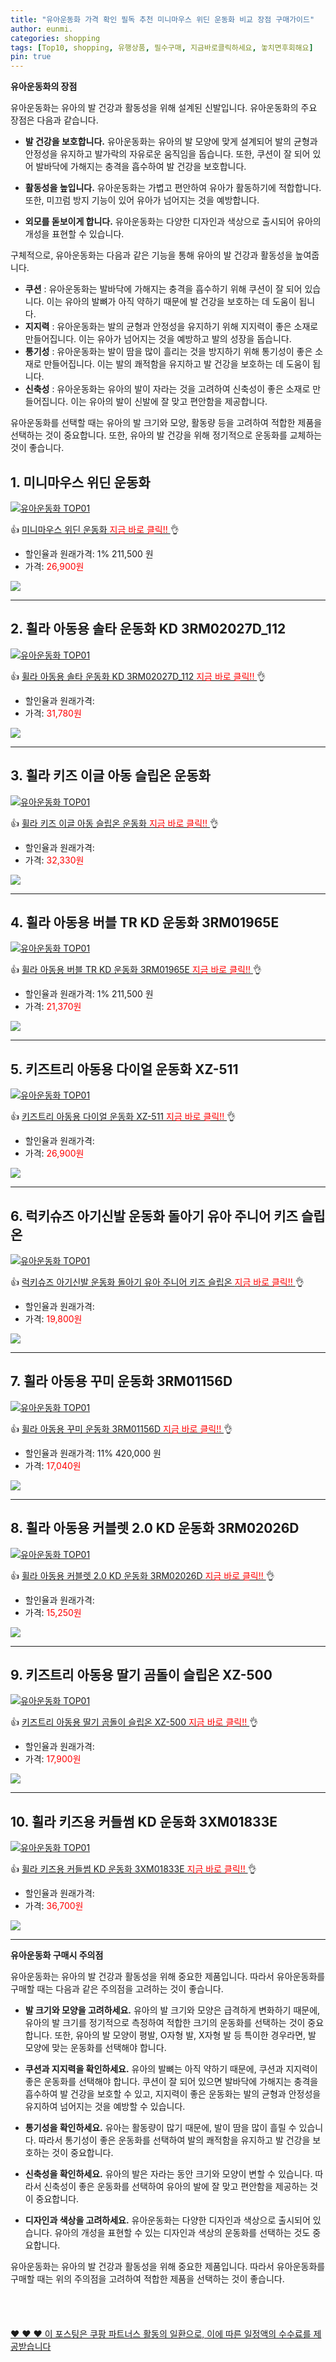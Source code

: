 ```yaml
---
title: "유아운동화 가격 확인 필독 추천 미니마우스 위딘 운동화 비교 장점 구매가이드"
author: eunmi.
categories: shopping
tags: [Top10, shopping, 유행상품, 필수구매, 지금바로클릭하세요, 놓치면후회해요]
pin: true
---
```

**유아운동화의 장점**

유아운동화는 유아의 발 건강과 활동성을 위해 설계된 신발입니다. 유아운동화의 주요 장점은 다음과 같습니다.

* **발 건강을 보호합니다.** 유아운동화는 유아의 발 모양에 맞게 설계되어 발의 균형과 안정성을 유지하고 발가락의 자유로운 움직임을 돕습니다. 또한, 쿠션이 잘 되어 있어 발바닥에 가해지는 충격을 흡수하여 발 건강을 보호합니다.

* **활동성을 높입니다.** 유아운동화는 가볍고 편안하여 유아가 활동하기에 적합합니다. 또한, 미끄럼 방지 기능이 있어 유아가 넘어지는 것을 예방합니다.

* **외모를 돋보이게 합니다.** 유아운동화는 다양한 디자인과 색상으로 출시되어 유아의 개성을 표현할 수 있습니다.

구체적으로, 유아운동화는 다음과 같은 기능을 통해 유아의 발 건강과 활동성을 높여줍니다.

* **쿠션** : 유아운동화는 발바닥에 가해지는 충격을 흡수하기 위해 쿠션이 잘 되어 있습니다. 이는 유아의 발뼈가 아직 약하기 때문에 발 건강을 보호하는 데 도움이 됩니다.
* **지지력** : 유아운동화는 발의 균형과 안정성을 유지하기 위해 지지력이 좋은 소재로 만들어집니다. 이는 유아가 넘어지는 것을 예방하고 발의 성장을 돕습니다.
* **통기성** : 유아운동화는 발이 땀을 많이 흘리는 것을 방지하기 위해 통기성이 좋은 소재로 만들어집니다. 이는 발의 쾌적함을 유지하고 발 건강을 보호하는 데 도움이 됩니다.
* **신축성** : 유아운동화는 유아의 발이 자라는 것을 고려하여 신축성이 좋은 소재로 만들어집니다. 이는 유아의 발이 신발에 잘 맞고 편안함을 제공합니다.

유아운동화를 선택할 때는 유아의 발 크기와 모양, 활동량 등을 고려하여 적합한 제품을 선택하는 것이 중요합니다. 또한, 유아의 발 건강을 위해 정기적으로 운동화를 교체하는 것이 좋습니다.

   

## 1. 미니마우스 위딘 운동화

[![유아운동화 TOP01](https://thumbnail9.coupangcdn.com/thumbnails/remote/230x230ex/image/vendor_inventory/84f7/e4b7b758a37115a3e2ba5cfcd713124f947bdf02255b581b7e77ba851546.jpg)](https://link.coupang.com/re/AFFSDP?lptag=AF3617701&subid=GithubCoopas&pageKey=6340027014&traceid=V0-153&itemId=13296622611&vendorItemId=86611734194)


👍 [미니마우스 위딘 운동화 <font color=red> 지금 바로 클릭!! </font> ](https://link.coupang.com/re/AFFSDP?lptag=AF3617701&subid=GithubCoopas&pageKey=6340027014&traceid=V0-153&itemId=13296622611&vendorItemId=86611734194) 👌 


- 할인율과 원래가격: 1%  211,500   원
- 가격: <span style='color:red'>26,900원</span>

[![](/discount_price.png)](https://link.coupang.com/re/AFFSDP?lptag=AF3617701&subid=GithubCoopas&pageKey=6340027014&traceid=V0-153&itemId=13296622611&vendorItemId=86611734194)

---


   

## 2. 휠라 아동용 솔타 운동화 KD 3RM02027D_112

[![유아운동화 TOP01](https://thumbnail10.coupangcdn.com/thumbnails/remote/230x230ex/image/rs_quotation_api/rkhiftf3/bff5af4ddbd74bb89365425be28ff765.jpg)](https://link.coupang.com/re/AFFSDP?lptag=AF3617701&subid=GithubCoopas&pageKey=6233035033&traceid=V0-153&itemId=12502234748&vendorItemId=79770825862)


👍 [휠라 아동용 솔타 운동화 KD 3RM02027D_112 <font color=red> 지금 바로 클릭!! </font> ](https://link.coupang.com/re/AFFSDP?lptag=AF3617701&subid=GithubCoopas&pageKey=6233035033&traceid=V0-153&itemId=12502234748&vendorItemId=79770825862) 👌 


- 할인율과 원래가격: 
- 가격: <span style='color:red'>31,780원</span>

[![](/discount_price.png)](https://link.coupang.com/re/AFFSDP?lptag=AF3617701&subid=GithubCoopas&pageKey=6233035033&traceid=V0-153&itemId=12502234748&vendorItemId=79770825862)

---


   

## 3. 휠라 키즈 이글 아동 슬립온 운동화

[![유아운동화 TOP01](https://thumbnail7.coupangcdn.com/thumbnails/remote/230x230ex/image/vendor_inventory/606d/830877f39c7dffb2d6c5bba2c595bdf71ec395fb3a340ec4e231229998f0.jpg)](https://link.coupang.com/re/AFFSDP?lptag=AF3617701&subid=GithubCoopas&pageKey=7188931724&traceid=V0-153&itemId=18146231351&vendorItemId=85296581153)


👍 [휠라 키즈 이글 아동 슬립온 운동화 <font color=red> 지금 바로 클릭!! </font> ](https://link.coupang.com/re/AFFSDP?lptag=AF3617701&subid=GithubCoopas&pageKey=7188931724&traceid=V0-153&itemId=18146231351&vendorItemId=85296581153) 👌 


- 할인율과 원래가격: 
- 가격: <span style='color:red'>32,330원</span>

[![](/discount_price.png)](https://link.coupang.com/re/AFFSDP?lptag=AF3617701&subid=GithubCoopas&pageKey=7188931724&traceid=V0-153&itemId=18146231351&vendorItemId=85296581153)

---


   

## 4. 휠라 아동용 버블 TR KD 운동화 3RM01965E

[![유아운동화 TOP01](https://thumbnail7.coupangcdn.com/thumbnails/remote/230x230ex/image/retail/images/6336579952062697-cf9cfbff-c7f7-4f9d-964b-7f82e83c70a2.png)](https://link.coupang.com/re/AFFSDP?lptag=AF3617701&subid=GithubCoopas&pageKey=6442059261&traceid=V0-153&itemId=13948630296&vendorItemId=81197845124)


👍 [휠라 아동용 버블 TR KD 운동화 3RM01965E <font color=red> 지금 바로 클릭!! </font> ](https://link.coupang.com/re/AFFSDP?lptag=AF3617701&subid=GithubCoopas&pageKey=6442059261&traceid=V0-153&itemId=13948630296&vendorItemId=81197845124) 👌 


- 할인율과 원래가격: 1%  211,500   원
- 가격: <span style='color:red'>21,370원</span>

[![](/discount_price.png)](https://link.coupang.com/re/AFFSDP?lptag=AF3617701&subid=GithubCoopas&pageKey=6442059261&traceid=V0-153&itemId=13948630296&vendorItemId=81197845124)

---


   

## 5. 키즈트리 아동용 다이얼 운동화 XZ-511

[![유아운동화 TOP01](https://thumbnail8.coupangcdn.com/thumbnails/remote/230x230ex/image/retail/images/2023/08/09/16/2/3f8c724d-973b-432f-a591-f47ad7cbddfe.jpg)](https://link.coupang.com/re/AFFSDP?lptag=AF3617701&subid=GithubCoopas&pageKey=7515457113&traceid=V0-153&itemId=19701081290&vendorItemId=86830555037)


👍 [키즈트리 아동용 다이얼 운동화 XZ-511 <font color=red> 지금 바로 클릭!! </font> ](https://link.coupang.com/re/AFFSDP?lptag=AF3617701&subid=GithubCoopas&pageKey=7515457113&traceid=V0-153&itemId=19701081290&vendorItemId=86830555037) 👌 


- 할인율과 원래가격: 
- 가격: <span style='color:red'>26,900원</span>

[![](/discount_price.png)](https://link.coupang.com/re/AFFSDP?lptag=AF3617701&subid=GithubCoopas&pageKey=7515457113&traceid=V0-153&itemId=19701081290&vendorItemId=86830555037)

---


   

## 6. 럭키슈즈 아기신발 운동화 돌아기 유아 주니어 키즈 슬립온

[![유아운동화 TOP01](https://thumbnail10.coupangcdn.com/thumbnails/remote/230x230ex/image/vendor_inventory/98a3/fdf1463d78759196219230970d772e8ab59a7473a06eda72210d350b727d.jpg)](https://link.coupang.com/re/AFFSDP?lptag=AF3617701&subid=GithubCoopas&pageKey=7560915374&traceid=V0-153&itemId=19919292024&vendorItemId=87019033027)


👍 [럭키슈즈 아기신발 운동화 돌아기 유아 주니어 키즈 슬립온 <font color=red> 지금 바로 클릭!! </font> ](https://link.coupang.com/re/AFFSDP?lptag=AF3617701&subid=GithubCoopas&pageKey=7560915374&traceid=V0-153&itemId=19919292024&vendorItemId=87019033027) 👌 


- 할인율과 원래가격: 
- 가격: <span style='color:red'>19,800원</span>

[![](/discount_price.png)](https://link.coupang.com/re/AFFSDP?lptag=AF3617701&subid=GithubCoopas&pageKey=7560915374&traceid=V0-153&itemId=19919292024&vendorItemId=87019033027)

---


   

## 7. 휠라 아동용 꾸미 운동화 3RM01156D

[![유아운동화 TOP01](https://thumbnail8.coupangcdn.com/thumbnails/remote/230x230ex/image/rs_quotation_api/obln6p25/0714b941d5984fbfbf02a9cb63933816.jpg)](https://link.coupang.com/re/AFFSDP?lptag=AF3617701&subid=GithubCoopas&pageKey=4841307775&traceid=V0-153&itemId=6257151521&vendorItemId=73453010438)


👍 [휠라 아동용 꾸미 운동화 3RM01156D <font color=red> 지금 바로 클릭!! </font> ](https://link.coupang.com/re/AFFSDP?lptag=AF3617701&subid=GithubCoopas&pageKey=4841307775&traceid=V0-153&itemId=6257151521&vendorItemId=73453010438) 👌 


- 할인율과 원래가격: 11%  420,000   원
- 가격: <span style='color:red'>17,040원</span>

[![](/discount_price.png)](https://link.coupang.com/re/AFFSDP?lptag=AF3617701&subid=GithubCoopas&pageKey=4841307775&traceid=V0-153&itemId=6257151521&vendorItemId=73453010438)

---


   

## 8. 휠라 아동용 커블렛 2.0 KD 운동화 3RM02026D

[![유아운동화 TOP01](https://thumbnail6.coupangcdn.com/thumbnails/remote/230x230ex/image/rs_quotation_api/ld9iykly/271715b6d00746e39ab8628ec5de9f46.jpg)](https://link.coupang.com/re/AFFSDP?lptag=AF3617701&subid=GithubCoopas&pageKey=6235461389&traceid=V0-153&itemId=12555107441&vendorItemId=79823418796)


👍 [휠라 아동용 커블렛 2.0 KD 운동화 3RM02026D <font color=red> 지금 바로 클릭!! </font> ](https://link.coupang.com/re/AFFSDP?lptag=AF3617701&subid=GithubCoopas&pageKey=6235461389&traceid=V0-153&itemId=12555107441&vendorItemId=79823418796) 👌 


- 할인율과 원래가격: 
- 가격: <span style='color:red'>15,250원</span>

[![](/discount_price.png)](https://link.coupang.com/re/AFFSDP?lptag=AF3617701&subid=GithubCoopas&pageKey=6235461389&traceid=V0-153&itemId=12555107441&vendorItemId=79823418796)

---


   

## 9. 키즈트리 아동용 딸기 곰돌이 슬립온 XZ-500

[![유아운동화 TOP01](https://thumbnail6.coupangcdn.com/thumbnails/remote/230x230ex/image/rs_quotation_api/qmrmhpw7/b7c0468d6f0e4a4fa1a2442ffa6d27c0.jpg)](https://link.coupang.com/re/AFFSDP?lptag=AF3617701&subid=GithubCoopas&pageKey=7232897647&traceid=V0-153&itemId=18357639280&vendorItemId=85501441417)


👍 [키즈트리 아동용 딸기 곰돌이 슬립온 XZ-500 <font color=red> 지금 바로 클릭!! </font> ](https://link.coupang.com/re/AFFSDP?lptag=AF3617701&subid=GithubCoopas&pageKey=7232897647&traceid=V0-153&itemId=18357639280&vendorItemId=85501441417) 👌 


- 할인율과 원래가격: 
- 가격: <span style='color:red'>17,900원</span>

[![](/discount_price.png)](https://link.coupang.com/re/AFFSDP?lptag=AF3617701&subid=GithubCoopas&pageKey=7232897647&traceid=V0-153&itemId=18357639280&vendorItemId=85501441417)

---


   

## 10. 휠라 키즈용 커들썸 KD 운동화 3XM01833E

[![유아운동화 TOP01](https://thumbnail10.coupangcdn.com/thumbnails/remote/230x230ex/image/retail/images/5800648191679481-cd5f61d1-b9f0-4037-83e0-7c5cb14f4bff.png)](https://link.coupang.com/re/AFFSDP?lptag=AF3617701&subid=GithubCoopas&pageKey=6640510237&traceid=V0-153&itemId=15178533324&vendorItemId=82399822291)


👍 [휠라 키즈용 커들썸 KD 운동화 3XM01833E <font color=red> 지금 바로 클릭!! </font> ](https://link.coupang.com/re/AFFSDP?lptag=AF3617701&subid=GithubCoopas&pageKey=6640510237&traceid=V0-153&itemId=15178533324&vendorItemId=82399822291) 👌 


- 할인율과 원래가격: 
- 가격: <span style='color:red'>36,700원</span>

[![](/discount_price.png)](https://link.coupang.com/re/AFFSDP?lptag=AF3617701&subid=GithubCoopas&pageKey=6640510237&traceid=V0-153&itemId=15178533324&vendorItemId=82399822291)

---
**유아운동화 구매시 주의점**

유아운동화는 유아의 발 건강과 활동성을 위해 중요한 제품입니다. 따라서 유아운동화를 구매할 때는 다음과 같은 주의점을 고려하는 것이 좋습니다.

* **발 크기와 모양을 고려하세요.** 유아의 발 크기와 모양은 급격하게 변화하기 때문에, 유아의 발 크기를 정기적으로 측정하여 적합한 크기의 운동화를 선택하는 것이 중요합니다. 또한, 유아의 발 모양이 평발, O자형 발, X자형 발 등 특이한 경우라면, 발 모양에 맞는 운동화를 선택해야 합니다.

* **쿠션과 지지력을 확인하세요.** 유아의 발뼈는 아직 약하기 때문에, 쿠션과 지지력이 좋은 운동화를 선택해야 합니다. 쿠션이 잘 되어 있으면 발바닥에 가해지는 충격을 흡수하여 발 건강을 보호할 수 있고, 지지력이 좋은 운동화는 발의 균형과 안정성을 유지하여 넘어지는 것을 예방할 수 있습니다.

* **통기성을 확인하세요.** 유아는 활동량이 많기 때문에, 발이 땀을 많이 흘릴 수 있습니다. 따라서 통기성이 좋은 운동화를 선택하여 발의 쾌적함을 유지하고 발 건강을 보호하는 것이 중요합니다.

* **신축성을 확인하세요.** 유아의 발은 자라는 동안 크기와 모양이 변할 수 있습니다. 따라서 신축성이 좋은 운동화를 선택하여 유아의 발에 잘 맞고 편안함을 제공하는 것이 중요합니다.

* **디자인과 색상을 고려하세요.** 유아운동화는 다양한 디자인과 색상으로 출시되어 있습니다. 유아의 개성을 표현할 수 있는 디자인과 색상의 운동화를 선택하는 것도 중요합니다.

유아운동화는 유아의 발 건강과 활동성을 위해 중요한 제품입니다. 따라서 유아운동화를 구매할 때는 위의 주의점을 고려하여 적합한 제품을 선택하는 것이 좋습니다.<br><br><br><br><br> [ ❤ ❤ ❤ 이 포스팅은 쿠팡 파트너스 활동의 일환으로, 이에 따른 일정액의 수수료를 제공받습니다](https://link.coupang.com/a/bcEFyh)